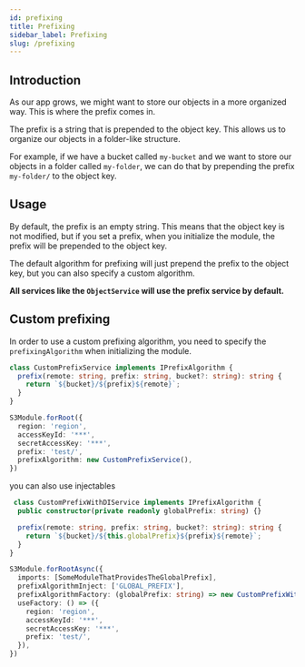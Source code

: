 ```yaml
---
id: prefixing
title: Prefixing
sidebar_label: Prefixing
slug: /prefixing
---
```


## Introduction

As our app grows, we might want to store our objects in a more organized way. This is where the prefix comes in.

The prefix is a string that is prepended to the object key. This allows us to organize our objects in a folder-like structure.

For example, if we have a bucket called `my-bucket` and we want to store our objects in a folder called `my-folder`, we can do that by prepending the prefix `my-folder/` to the object key.

## Usage

By default, the prefix is an empty string. This means that the object key is not modified, but if you set a prefix, when you initialize the module, the prefix will be prepended to the object key.

The default algorithm for prefixing will just prepend the prefix to the object key, but you can also specify a custom algorithm.

**All services like the `ObjectService` will use the prefix service by default.**

## Custom prefixing

In order to use a custom prefixing algorithm, you need to specify the `prefixingAlgorithm` when initializing the module.

```typescript
class CustomPrefixService implements IPrefixAlgorithm {
  prefix(remote: string, prefix: string, bucket?: string): string {
    return `${bucket}/${prefix}${remote}`;
  }
}

S3Module.forRoot({
  region: 'region',
  accessKeyId: '***',
  secretAccessKey: '***',
  prefix: 'test/',
  prefixAlgorithm: new CustomPrefixService(),
})
```

you can also use injectables

```typescript
 class CustomPrefixWithDIService implements IPrefixAlgorithm {
  public constructor(private readonly globalPrefix: string) {}

  prefix(remote: string, prefix: string, bucket?: string): string {
    return `${bucket}/${this.globalPrefix}${prefix}${remote}`;
  }
}

S3Module.forRootAsync({
  imports: [SomeModuleThatProvidesTheGlobalPrefix],
  prefixAlgorithmInject: ['GLOBAL_PREFIX'],
  prefixAlgorithmFactory: (globalPrefix: string) => new CustomPrefixWithDIService(globalPrefix),
  useFactory: () => ({
    region: 'region',
    accessKeyId: '***',
    secretAccessKey: '***',
    prefix: 'test/',
  }),
})
```